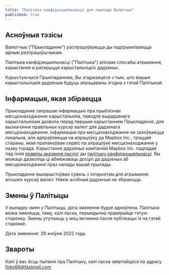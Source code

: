 ```yaml
---
title: "Палітыка канфідэнцыяльнасці для прылады Валютчык"
published: true
---
```


## Асноўныя тэзісы

Валютчык ("Прыкладанне") распрацоўваецца ды падтрымліваецца адным разпрацоўшчыкам.

Палітыка канфідэнцыяльнасці ("Палітыка") апісвае спосабы атрымання, карыстання и раскрыцця карыстальніцкіх дадзеных.

Карыстуючыся Прыкладаннем, Вы згаджаецеся з тым, што вашыя карыстальніцкія дадзеные будуць апрацаваны згодна з гэтай Палітыкай.

## Інфармацыя, якая збіраецца

Прыкладанне запрашае інфармацыю пра прыблізнае месцазнаходжанне карыстальніка, паводле выдадзенага карыстальнікам дазвола перад першым карыстаннем Прыкладання, для вызначэння правільных курсаў валют для дадзенага месцазнаходжання. Інфармацыя пра месцазнаходжанне не захоўваецца лакальна, але адпраўляецца на апрацоўку да Mapbox Inc., трэццяй стараны, якая прапаноўвае сервіс па апрацоўке месцазнаходжання у назву горада. Карыстанне дадзеных кампаніяй Mapbox Inc. падпадае пад іхнія [правілы аказання паслуг](https://www.mapbox.com/legal/tos) ды [палітыку канфідэнцыяльнасці](https://www.mapbox.com/legal/privacy). Вы можаце дазволіць ці абмежаваць досціп да дадзеных аб месцазнаходжанні праз налады вашай прылады.

Прыкладанне выкарыстоўвае сувязь з інтэрнэтам для атрымання апошніх курсаў валют. Ніякія асобныя дадзеныя не збіраюцца.

## Змены ў Палітыцы

У выпадку змен у Палітыцы, дата змянення будзе адноўлена. Палітыка можа змяняцца, таму, калі ласка, перыядычна правярайце гэтую старонку. Змены утупаюць у моц імгненна пасля публікацыі іх на гэтай старонке.

Дата змянення: 29 жніўня 2022 года.

## Звароты

Калі ў вас ёсць пытанні пра Палітыку, калі ласка звяртайцеся па адрасу fobo66@fastmail.com
